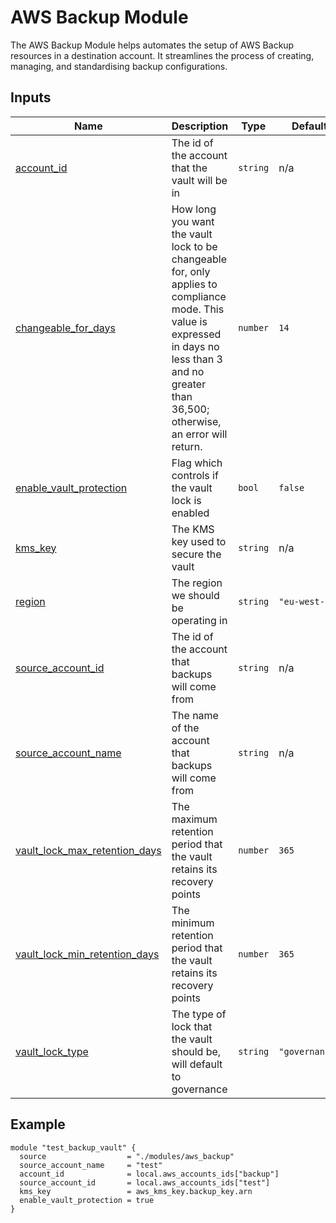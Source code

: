 # AWS Backup Module

The AWS Backup Module helps automates the setup of AWS Backup resources in a destination account. It streamlines the process of creating, managing, and standardising backup configurations.

## Inputs

| Name | Description | Type | Default | Required |
|------|-------------|------|---------|:--------:|
| <a name="input_account_id"></a> [account\_id](#input\_account\_id) | The id of the account that the vault will be in | `string` | n/a | yes |
| <a name="input_changeable_for_days"></a> [changeable\_for\_days](#input\_changeable\_for\_days) | How long you want the vault lock to be changeable for, only applies to compliance mode. This value is expressed in days no less than 3 and no greater than 36,500; otherwise, an error will return. | `number` | `14` | no |
| <a name="input_enable_vault_protection"></a> [enable\_vault\_protection](#input\_enable\_vault\_protection) | Flag which controls if the vault lock is enabled | `bool` | `false` | no |
| <a name="input_kms_key"></a> [kms\_key](#input\_kms\_key) | The KMS key used to secure the vault | `string` | n/a | yes |
| <a name="input_region"></a> [region](#input\_region) | The region we should be operating in | `string` | `"eu-west-2"` | no |
| <a name="input_source_account_id"></a> [source\_account\_id](#input\_source\_account\_id) | The id of the account that backups will come from | `string` | n/a | yes |
| <a name="input_source_account_name"></a> [source\_account\_name](#input\_source\_account\_name) | The name of the account that backups will come from | `string` | n/a | yes |
| <a name="input_vault_lock_max_retention_days"></a> [vault\_lock\_max\_retention\_days](#input\_vault\_lock\_max\_retention\_days) | The maximum retention period that the vault retains its recovery points | `number` | `365` | no |
| <a name="input_vault_lock_min_retention_days"></a> [vault\_lock\_min\_retention\_days](#input\_vault\_lock\_min\_retention\_days) | The minimum retention period that the vault retains its recovery points | `number` | `365` | no |
| <a name="input_vault_lock_type"></a> [vault\_lock\_type](#input\_vault\_lock\_type) | The type of lock that the vault should be, will default to governance | `string` | `"governance"` | no |

## Example

```
module "test_backup_vault" {
  source                  = "./modules/aws_backup"
  source_account_name     = "test"
  account_id              = local.aws_accounts_ids["backup"]
  source_account_id       = local.aws_accounts_ids["test"]
  kms_key                 = aws_kms_key.backup_key.arn
  enable_vault_protection = true
}
```
